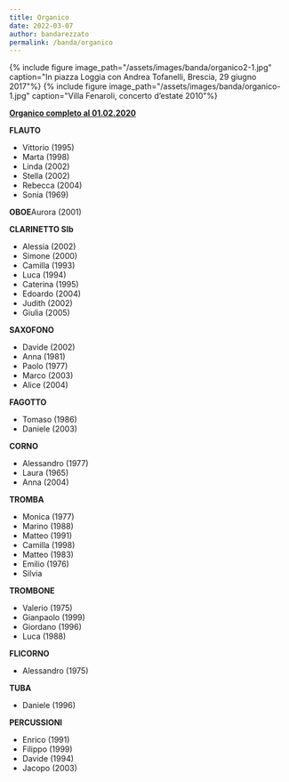 ```yaml
---
title: Organico
date: 2022-03-07
author: bandarezzato
permalink: /banda/organico
---
```

{% include figure image_path="/assets/images/banda/organico2-1.jpg" caption="In piazza Loggia con Andrea Tofanelli, Brescia, 29 giugno 2017"%}
{% include figure image_path="/assets/images/banda/organico-1.jpg" caption="Villa Fenaroli, concerto d&#8217;estate 2010"%}

<span style="text-decoration: underline;"><strong>Organico completo al 01.02.2020</strong></span>

**FLAUTO**
- Vittorio (1995)
- Marta (1998)
- Linda (2002)
- Stella (2002)
- Rebecca (2004)
- Sonia (1969)

**OBOE**Aurora (2001)

**CLARINETTO SIb**
- Alessia (2002)
- Simone (2000)
- Camilla (1993)
- Luca (1994)
- Caterina (1995)
- Edoardo (2004)
- Judith (2002)
- Giulia (2005)

**SAXOFONO**
- Davide (2002)
- Anna (1981)
- Paolo (1977)
- Marco (2003)
- Alice (2004)

**FAGOTTO**
- Tomaso (1986)
- Daniele (2003)

**CORNO**
- Alessandro (1977)
- Laura (1965)
- Anna (2004)

**TROMBA**
- Monica (1977)
- Marino (1988)
- Matteo (1991)
- Camilla (1998)
- Matteo (1983)
- Emilio (1976)
- Silvia 

**TROMBONE**
- Valerio (1975)
- Gianpaolo (1999)
- Giordano (1996)
- Luca (1988)

**FLICORNO**
- Alessandro (1975)

**TUBA**
- Daniele (1996)

**PERCUSSIONI**
- Enrico (1991)
- Filippo (1999)
- Davide (1994)
- Jacopo (2003)